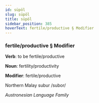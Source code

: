 ```yaml
---
id: süpöl
slug: süpöl
title: süpöl
sidebar_position: 385
hoverText: fertile/productive § Modifier
---
```


### fertile/productive § Modifier

**Verb**: to be fertile/productive

**Noun**: fertility/productivity

**Modifier**: fertile/productive

Northern Malay subur /subor/

*Austronesian Language Family*